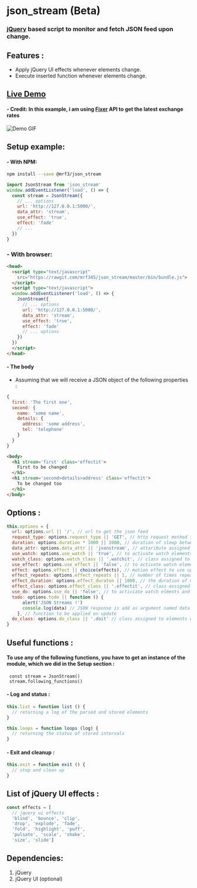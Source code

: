 # json_stream (Beta)
### [jQuery][1cad23e5] based script to monitor and fetch JSON feed upon change.

  [1cad23e5]: https://jquery.com "jQuery website"

## Features :
- Apply jQuery UI effects whenever elements change.
- Execute inserted function whenever elements change.

## [Live Demo][c3246bd6]

  [c3246bd6]: https://audio-sequence.github.io/json_stream.html "Live demo"
#### - Credit: In this example, i am using [Fixer][2a766f21] API to get the latest exchange rates

  [2a766f21]: http://fixer.io "Fixer API website"

![Demo GIF](https://audio-sequence.github.io/json_stream.gif)


## Setup example:
#### - With NPM:
```bash
npm install --save @mrf3/json_stream
```
```javascript
import JsonStream from 'json_stream'
window.addEventListener('load', () => {
  const stream = JsonStream({
    // ... options
    url: 'http://127.0.0.1:5000/',
    data_attr: 'stream',
    use_effect: 'true',
    effect: 'fade'
    // ...
  })  
}
```

### - With browser:
```html
<head>
  <script type="text/javascript"
    src="https://rawgit.com/mrf345/json_stream/master/bin/bundle.js">
  </script>
  <script type="text/javascript">
  window.addEventListener('load', () => {
    JsonStream({
      // ... options
      url: 'http://127.0.0.1:5000/',
      data_attr: 'stream',
      use_effect: 'true',
      effect: 'fade'
      // ... options
    })
  })
  </script>
</head>
```


#### - The body
- Assuming that we will receive a JSON object of the following properties :

```javascript
{
  first: 'The first one',
  second: {
    name: 'some name',
    details: {
      address: 'some address',
      tel: 'telephone'
    }
  }
}
```
```html
<body>
  <h1 stream='first' class='effectit'>
    First to be changed
  </h1>
  <h1 stream='second>details>address' class='effectit'>
    To be changed too
  </h1>
</body>
```

## Options :

```javascript
this.options = {
  url: options.url || '/', // url to get the json feed
  request_type: options.request_type || 'GET', // http request method to use in ajax
  duration: options.duration * 1000 || 2000, // duration of sleep between each response check
  data_attr: options.data_attr || 'jsonstream', // attaribute assigned to html elements with json property name
  use_watch: options.use_watch || 'true', // to activate watch elements change and update
  watch_class: options.watch_class || '.watchit', // class assigned to elements wanted to be watched
  use_effect: options.use_effect || 'false', // to activate watch elements change with updates and jquery UI effects
  effect: options.effect || choice(effects), // motion effect to use upon data update. Default is randomly chosen
  effect_repeats: options.effect_repeats || 1, // number of times repeating the motion effect
  effect_duration: options.effect_duraton || 1000, // the duration of motion effect
  effect_class: options.effect_class || '.effectit', // class assigned to elements wanted to be watched with motion effects
  use_do: options.use_do || 'false', // to activiate watch elments and update with applying specific function on each update
  todo: options.todo || function () { 
      alert('JSON Streams !')
      console.log(data) // JSON response is add as argument named data
    }, // function to be applied on update
  do_class: options.do_class || '.doit' // class assigned to elements wanted to be watched with specific function
}
```

## Useful functions :
#### To use any of the following functions, you have to get an instance of the module, which we did in the Setup section :
` const stream = JsonStream()` </br>
` stream.following_functions()`

#### - Log and status :

```javascript
this.list = function list () {
  // returning a log of the parsed and stored elements
}

this.loops = function loops (log) {
  // returning the status of stored intervals
}

```
#### - Exit and cleanup :

```javascript
this.exit = function exit () {
  // stop and clean up
}
```

## List of jQuery UI effects :

```javascript
const effects = [
  // jquery ui effects
  'blind', 'bounce', 'clip',
  'drop', 'explode', 'fade',
  'fold', 'highlight', 'puff',
  'pulsate', 'scale', 'shake',
  'size', 'slide']
```

## Dependencies:
1. jQuery
2. jQuery UI (optional)
